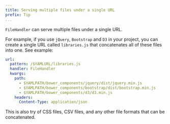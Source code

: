 ```yaml
---
title: Serving multiple files under a single URL
prefix: Tip
...
```


`FileHandler` can serve multiple files under a single URL.

For example, if you use `jQuery`, `Bootstrap` and `D3` in your project, you can create a single URL called `libraries.js` that concatenates all of these files into one. See example:

```yaml
url:
  pattern: /$YAMLURL/libraries.js
  handler: FileHandler
  kwargs:
    path:
      - $YAMLPATH/bower_components/jquery/dist/jquery.min.js
      - $YAMLPATH/bower_components/bootstrap/dist/bootstrap.min.js
      - $YAMLPATH/bower_components/d3/d3.min.js
    headers:
      Content-Type: application/json
```

This is also try of CSS files, CSV files, and any other file formats that can be concatenated.
